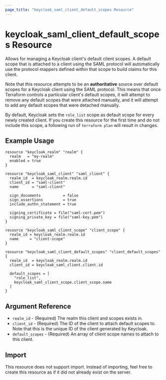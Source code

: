 ```yaml
---
page_title: "keycloak_saml_client_default_scopes Resource"
---
```


# keycloak\_saml\_client\_default\_scopes Resource

Allows for managing a Keycloak client's default client scopes. A default scope that is attached to a client using the SAML
protocol will automatically use the protocol mappers defined within that scope to build claims for this client.

Note that this resource attempts to be an **authoritative** source over default scopes for a Keycloak client using the SAML
protocol. This means that once Terraform controls a particular client's default scopes, it will attempt to remove any default
scopes that were attached manually, and it will attempt to add any default scopes that were detached manually.

By default, Keycloak sets the `role_list` scope as default scope for every newly created client. If you create this resource
for the first time and do not include this scope, a following run of `terraform plan` will result in changes.

## Example Usage

```hcl
resource "keycloak_realm" "realm" {
  realm   = "my-realm"
  enabled = true
}

resource "keycloak_saml_client" "saml_client" {
  realm_id  = keycloak_realm.realm.id
  client_id = "saml-client"
  name      = "saml-client"

  sign_documents          = false
  sign_assertions         = true
  include_authn_statement = true

  signing_certificate = file("saml-cert.pem")
  signing_private_key = file("saml-key.pem")
}

resource "keycloak_saml_client_scope" "client_scope" {
  realm_id = keycloak_realm.realm.id
  name     = "client-scope"
}

resource "keycloak_saml_client_default_scopes" "client_default_scopes" {
  realm_id  = keycloak_realm.realm.id
  client_id = keycloak_saml_client.client.id

  default_scopes = [
    "role_list",
    keycloak_saml_client_scope.client_scope.name
  ]
}

```

## Argument Reference

- `realm_id` - (Required) The realm this client and scopes exists in.
- `client_id` - (Required) The ID of the client to attach default scopes to. Note that this is the unique ID of the client generated by Keycloak.
- `default_scopes` - (Required) An array of client scope names to attach to this client.

## Import

This resource does not support import. Instead of importing, feel free to create this resource as if it did not already exist
on the server.
